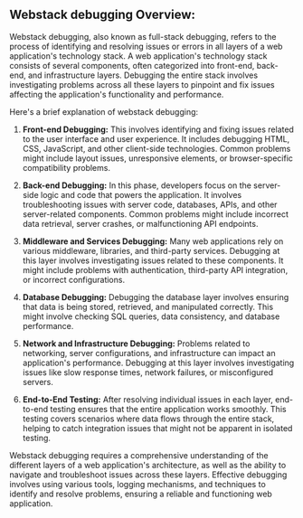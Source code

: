 Webstack debugging Overview:
----------------------------


Webstack debugging, also known as full-stack debugging, refers to the process of identifying and resolving issues or errors in all layers of a web application's technology stack. A web application's technology stack consists of several components, often categorized into front-end, back-end, and infrastructure layers. Debugging the entire stack involves investigating problems across all these layers to pinpoint and fix issues affecting the application's functionality and performance.

Here's a brief explanation of webstack debugging:

1. **Front-end Debugging:** This involves identifying and fixing issues related to the user interface and user experience. It includes debugging HTML, CSS, JavaScript, and other client-side technologies. Common problems might include layout issues, unresponsive elements, or browser-specific compatibility problems.

2. **Back-end Debugging:** In this phase, developers focus on the server-side logic and code that powers the application. It involves troubleshooting issues with server code, databases, APIs, and other server-related components. Common problems might include incorrect data retrieval, server crashes, or malfunctioning API endpoints.

3. **Middleware and Services Debugging:** Many web applications rely on various middleware, libraries, and third-party services. Debugging at this layer involves investigating issues related to these components. It might include problems with authentication, third-party API integration, or incorrect configurations.

4. **Database Debugging:** Debugging the database layer involves ensuring that data is being stored, retrieved, and manipulated correctly. This might involve checking SQL queries, data consistency, and database performance.

5. **Network and Infrastructure Debugging:** Problems related to networking, server configurations, and infrastructure can impact an application's performance. Debugging at this layer involves investigating issues like slow response times, network failures, or misconfigured servers.

6. **End-to-End Testing:** After resolving individual issues in each layer, end-to-end testing ensures that the entire application works smoothly. This testing covers scenarios where data flows through the entire stack, helping to catch integration issues that might not be apparent in isolated testing.

Webstack debugging requires a comprehensive understanding of the different layers of a web application's architecture, as well as the ability to navigate and troubleshoot issues across these layers. Effective debugging involves using various tools, logging mechanisms, and techniques to identify and resolve problems, ensuring a reliable and functioning web application.
